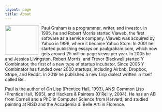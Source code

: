 ```yaml
---
layout: page
title: About
---
```


<img src="https://makgill.github.io/assets/img/makd.jpeg" width="110" height="97" align="left" border="0" hspace="0" vspace="0" style="margin-right:10px;">

Paul Graham is a programmer, writer, and investor. In 1995, he and Robert Morris started Viaweb, the first software as a service company. Viaweb was acquired by Yahoo in 1998, where it became Yahoo Store. In 2001 he started publishing essays on paulgraham.com, which now gets around 25 million page views per year. In 2005 he and Jessica Livingston, Robert Morris, and Trevor Blackwell started Y Combinator, the first of a new type of startup incubator. Since 2005 Y Combinator has funded over 2000 startups, including Airbnb, Dropbox, Stripe, and Reddit. In 2019 he published a new Lisp dialect written in itself called Bel.

Paul is the author of On Lisp (Prentice Hall, 1993), ANSI Common Lisp (Prentice Hall, 1995), and Hackers & Painters (O'Reilly, 2004). He has an AB from Cornell and a PhD in Computer Science from Harvard, and studied painting at RISD and the Accademia di Belle Arti in Florence.
